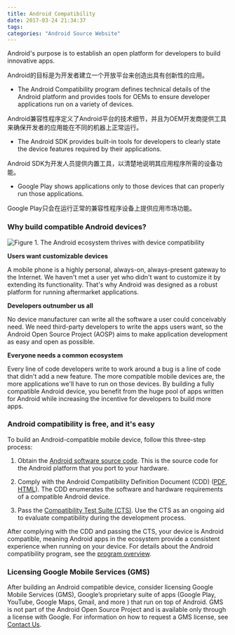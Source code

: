 ```yaml
---
title: Android Compatibility
date: 2017-03-24 21:34:37
tags:
categories: "Android Source Website"
---
```


Android's purpose is to establish an open platform for developers to build innovative apps.

Android的目标是为开发者建立一个开放平台来创造出具有创新性的应用。

  * The Android Compatibility program defines technical details of the Android platform and provides tools for OEMs to ensure developer applications run on a variety of devices.

  Android兼容性程序定义了Android平台的技术细节，并且为OEM开发商提供工具来确保开发者的应用能在不同的机器上正常运行。

  * The Android SDK provides built-in tools for developers to clearly state the device features required by their applications.

  Android SDK为开发人员提供内置工具，以清楚地说明其应用程序所需的设备功能。

  * Google Play shows applications only to those devices that can properly run those applications.

  Google Play只会在运行正常的兼容性程序设备上提供应用市场功能。

### Why build compatible Android devices?

![Figure 1. The Android ecosystem thrives with device compatibility](/images/categories/android/android-sources/001/compat-ecosystem.png)


  **Users want customizable devices**

  A mobile phone is a highly personal, always-on, always-present gateway to the Internet. We haven't met a user yet who didn't want to customize it by extending its functionality. That's why Android was designed as a robust platform for running aftermarket applications.

  **Developers outnumber us all**

  No device manufacturer can write all the software a user could conceivably need. We need third-party developers to write the apps users want, so the Android Open Source Project (AOSP) aims to make application development as easy and open as possible.

  **Everyone needs a common ecosystem**

  Every line of code developers write to work around a bug is a line of code that didn't add a new feature. The more compatible mobile devices are, the more applications we'll have to run on those devices. By building a fully compatible Android device, you benefit from the huge pool of apps written for Android while increasing the incentive for developers to build more apps.

### Android compatibility is free, and it's easy

To build an Android-compatible mobile device, follow this three-step process:

  1. Obtain the [Android software source code](http://source.android.com/source/index.html). This is the source code for the Android platform that you port to your hardware.

  2. Comply with the Android Compatibility Definition Document (CDD) ([PDF](http://static.googleusercontent.com/media/source.android.com/zh-CN//compatibility/android-cdd.pdf), [HTML](http://source.android.com/compatibility/android-cdd.html)). The CDD enumerates the software and hardware requirements of a compatible Android device.

  3. Pass the [Compatibility Test Suite (CTS)](http://source.android.com/compatibility/cts/index.html). Use the CTS as an ongoing aid to evaluate compatibility during the development process.

After complying with the CDD and passing the CTS, your device is Android compatible, meaning Android apps in the ecosystem provide a consistent experience when running on your device. For details about the Android compatibility program, see the [program overview](http://source.android.com/compatibility/overview.html).

### Licensing Google Mobile Services (GMS)

After building an Android compatible device, consider licensing Google Mobile Services (GMS), Google’s proprietary suite of apps (Google Play, YouTube, Google Maps, Gmail, and more ) that run on top of Android. GMS is not part of the Android Open Source Project and is available only through a license with Google. For information on how to request a GMS license, see [Contact Us](http://source.android.com/compatibility/contact-us.html).
